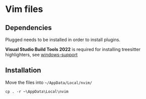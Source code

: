 # Vim files

## Dependencies 

Plugged needs to be installed in order to install plugins.

**Visual Studio Build Tools 2022** is required for installing treesitter highlighters, see [windows-support](https://github.com/nvim-treesitter/nvim-treesitter/wiki/Windows-support) 

## Installation 
Move the files into `~/AppData/Local/nvim/`


`cp . -r ~\AppData\Local\nvim`
